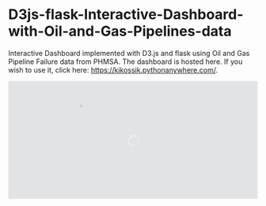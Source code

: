 # D3js-flask-Interactive-Dashboard-with-Oil-and-Gas-Pipelines-data
Interactive Dashboard implemented with D3.js and flask using Oil and Gas Pipeline Failure data from PHMSA.
The dashboard is hosted here. If you wish to use it, click here: https://kikossik.pythonanywhere.com/.

![Demo](static/dashboard-demo.gif)